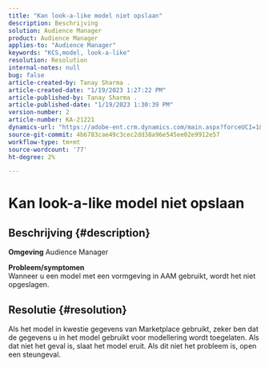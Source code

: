 ```yaml
---
title: "Kan look-a-like model niet opslaan"
description: Beschrijving
solution: Audience Manager
product: Audience Manager
applies-to: "Audience Manager"
keywords: "KCS,model, look-a-like"
resolution: Resolution
internal-notes: null
bug: false
article-created-by: Tanay Sharma .
article-created-date: "1/19/2023 1:27:22 PM"
article-published-by: Tanay Sharma .
article-published-date: "1/19/2023 1:30:39 PM"
version-number: 2
article-number: KA-21221
dynamics-url: "https://adobe-ent.crm.dynamics.com/main.aspx?forceUCI=1&pagetype=entityrecord&etn=knowledgearticle&id=8a55e2fb-fc97-ed11-aad1-6045bd006e5a"
source-git-commit: 4b6783cae49c3cec2dd38a96e545ee02e9912e57
workflow-type: tm+mt
source-wordcount: '77'
ht-degree: 2%

---
```


# Kan look-a-like model niet opslaan

## Beschrijving {#description}

<b>Omgeving</b>
Audience Manager


<b>Probleem/symptomen</b><br>Wanneer u een model met een vormgeving in AAM gebruikt, wordt het niet opgeslagen.<br>

## Resolutie {#resolution}


Als het model in kwestie gegevens van Marketplace gebruikt, zeker ben dat de gegevens u in het model gebruikt voor modellering wordt toegelaten. Als dat niet het geval is, slaat het model eruit. Als dit niet het probleem is, open een steungeval.
